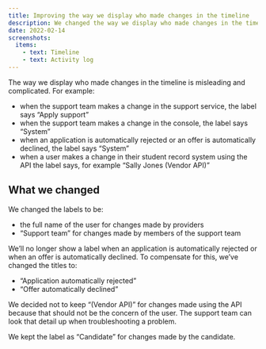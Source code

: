 ```yaml
---
title: Improving the way we display who made changes in the timeline
description: We changed the way we display who made changes in the timeline and activity log.
date: 2022-02-14
screenshots:
  items:
    - text: Timeline
    - text: Activity log
---
```


The way we display who made changes in the timeline is misleading and complicated. For example:

- when the support team makes a change in the support service, the label says “Apply support”
- when the support team makes a change in the console, the label says “System”
- when an application is automatically rejected or an offer is automatically declined, the label says “System”
- when a user makes a change in their student record system using the API the label says, for example “Sally Jones (Vendor API)”

## What we changed

We changed the labels to be:

- the full name of the user for changes made by providers
- “Support team” for changes made by members of the support team

We’ll no longer show a label when an application is automatically rejected or when an offer is automatically declined. To compensate for this, we’ve changed the titles to:

- “Application automatically rejected”
- “Offer automatically declined”

We decided not to keep “(Vendor API)” for changes made using the API because that should not be the concern of the user. The support team can look that detail up when troubleshooting a problem.

We kept the label as “Candidate” for changes made by the candidate.
